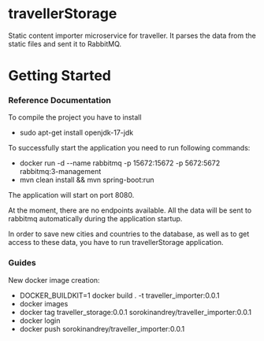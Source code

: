 # travellerStorage
Static content importer microservice for traveller.
It parses the data from the static files and sent it to RabbitMQ.

# Getting Started

### Reference Documentation

To compile the project you have to install 
* sudo apt-get install openjdk-17-jdk

To successfully start the application you need to run following commands:
* docker run -d --name rabbitmq -p 15672:15672 -p 5672:5672 rabbitmq:3-management
* mvn clean install && mvn spring-boot:run

The application will start on port 8080.

At the moment, there are no endpoints available.
All the data will be sent to rabbitmq automatically during the application startup.

In order to save new cities and countries to the database, as well as to get access to these data, you have to run travellerStorage application.

### Guides

New docker image creation:
* DOCKER_BUILDKIT=1 docker build . -t traveller_importer:0.0.1
* docker images
* docker tag traveller_storage:0.0.1 sorokinandrey/traveller_importer:0.0.1
* docker login
* docker push sorokinandrey/traveller_importer:0.0.1